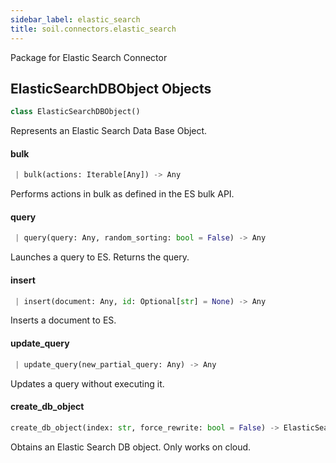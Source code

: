 ```yaml
---
sidebar_label: elastic_search
title: soil.connectors.elastic_search
---
```


Package for Elastic Search Connector

## ElasticSearchDBObject Objects

```python
class ElasticSearchDBObject()
```

Represents an Elastic Search Data Base Object.

#### bulk

```python
 | bulk(actions: Iterable[Any]) -> Any
```

Performs actions in bulk as defined in the ES bulk API.

#### query

```python
 | query(query: Any, random_sorting: bool = False) -> Any
```

Launches a query to ES. Returns the query.

#### insert

```python
 | insert(document: Any, id: Optional[str] = None) -> Any
```

Inserts a document to ES.

#### update\_query

```python
 | update_query(new_partial_query: Any) -> Any
```

Updates a query without executing it.

#### create\_db\_object

```python
create_db_object(index: str, force_rewrite: bool = False) -> ElasticSearchDBObject
```

Obtains an Elastic Search DB object. Only works on cloud.

